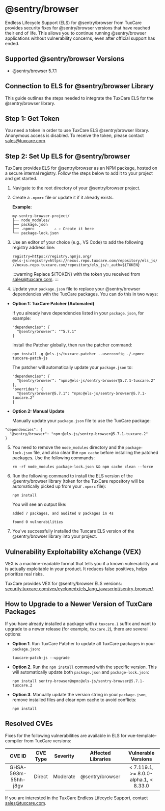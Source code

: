 # @sentry/browser

Endless Lifecycle Support (ELS) for @sentry/browser from TuxCare provides security fixes for @sentry/browser versions that have reached their end of life. This allows you to continue running @sentry/browser applications without vulnerability concerns, even after official support has ended.

## Supported @sentry/browser Versions

* @sentry/browser 5.7.1

## Connection to ELS for @sentry/browser Library

This guide outlines the steps needed to integrate the TuxCare ELS for the @sentry/browser library.

## Step 1: Get Token

You need a token in order to use TuxCare ELS @sentry/browser library. Anonymous access is disabled. To receive the token, please contact [sales@tuxcare.com](mailto:sales@tuxcare.com).

## Step 2: Set Up ELS for @sentry/browser

TuxCare provides ELS for @sentry/browser as an NPM package, hosted on a secure internal registry. Follow the steps below to add it to your project and get started.

1. Navigate to the root directory of your @sentry/browser project.
2. Create a `.npmrc` file or update it if it already exists.

   **Example:**

   ```text
   my-sentry-browser-project/
   ├── node_modules/
   ├── package.json
   ├── .npmrc         ⚠️ ← Create it here
   └── package-lock.json
   ```

3. Use an editor of your choice (e.g., VS Code) to add the following registry address line:

   <CodeWithCopy>

   ```text
   registry=https://registry.npmjs.org/
   @els-js:registry=https://nexus.repo.tuxcare.com/repository/els_js/
   //nexus.repo.tuxcare.com/repository/els_js/:_auth=${TOKEN}
   ```

   </CodeWithCopy>

   :::warning
   Replace ${TOKEN} with the token you received from [sales@tuxcare.com](mailto:sales@tuxcare.com).
   :::

4. Update your `package.json` file to replace your @sentry/browser dependencies with the TuxCare packages. You can do this in two ways:

  * **Option 1: TuxCare Patcher (Automated)**

    If you already have dependencies listed in your `package.json`, for example:

    ```text
    "dependencies": {
      "@sentry/browser": "^5.7.1"
    }
    ```

    Install the Patcher globally, then run the patcher command:

    <CodeWithCopy>

    ```text
    npm install -g @els-js/tuxcare-patcher --userconfig ./.npmrc
    tuxcare-patch-js
    ```

    </CodeWithCopy>

    The patcher will automatically update your `package.json` to:

    ```text
    "dependencies": {
      "@sentry/browser": "npm:@els-js/sentry-browser@5.7.1-tuxcare.2"
    },
    "overrides": {
      "@sentry/browser@5.7.1": "npm:@els-js/sentry-browser@5.7.1-tuxcare.2"
    }
    ```
    
  * **Option 2: Manual Update**

     Manually update your `package.json` file to use the TuxCare package:

   <CodeWithCopy>

   ```text
   "dependencies": {
     "@sentry/browser": "npm:@els-js/sentry-browser@5.7.1-tuxcare.2"
   }
   ```

   </CodeWithCopy>

5. You need to remove the `node_modules` directory and the `package-lock.json` file, and also clear the `npm cache` before installing the patched packages. Use the following commands:
   
   <CodeWithCopy>

   ```text
   rm -rf node_modules package-lock.json && npm cache clean --force
   ```

   </CodeWithCopy>

6. Run the following command to install the ELS version of the @sentry/browser library (token for the TuxCare repository will be automatically picked up from your `.npmrc` file):

   <CodeWithCopy>

   ```text
   npm install
   ```

   </CodeWithCopy>

   You will see an output like:

   ```text
   added 7 packages, and audited 8 packages in 4s

   found 0 vulnerabilities
   ```

7. You've successfully installed the Tuxcare ELS version of the @sentry/browser library into your project.

## Vulnerability Exploitability eXchange (VEX) 

VEX is a machine-readable format that tells you if a known vulnerability and is actually exploitable in your product. It reduces false positives, helps prioritize real risks.

TuxCare provides VEX for @sentry/browser ELS versions: [security.tuxcare.com/vex/cyclonedx/els_lang_javascript/sentry-browser/](https://security.tuxcare.com/vex/cyclonedx/els_lang_javascript/sentry-browser/).

## How to Upgrade to a Newer Version of TuxCare Packages

If you have already installed a package with a `tuxcare.1` suffix and want to upgrade to a newer release (for example, `tuxcare.2`), there are several options:

* **Option 1**. Run TuxCare Patcher to update all TuxCare packages in your `package.json`:

  <CodeWithCopy>

  ```text
  tuxcare-patch-js --upgrade
  ```

  </CodeWithCopy>

* **Option 2**. Run the `npm install` command with the specific version. This will automatically update both `package.json` and `package-lock.json`:

  <CodeWithCopy>

  ```text
  npm install sentry-browser@npm:@els-js/sentry-browser@5.7.1-tuxcare.2
  ```

  </CodeWithCopy>

* **Option 3**. Manually update the version string in your `package.json`, remove installed files and clear npm cache to avoid conflicts:

  <CodeWithCopy>

  ```text
  npm install
  ```

  </CodeWithCopy>

## Resolved CVEs

Fixes for the following vulnerabilities are available in ELS for vue-template-compiler from TuxCare versions:

| CVE ID              | CVE Type | Severity | Affected Libraries    | Vulnerable Versions |
| :------------------:| :------: |:--------:|:---------------------:| :----------------: |
| GHSA-593m-55hh-j8gv | Direct   | Moderate | @sentry/browser       | < 7.119.1, >= 8.0.0-alpha.1, < 8.33.0 |

If you are interested in the TuxCare Endless Lifecycle Support, contact [sales@tuxcare.com](mailto:sales@tuxcare.com).
